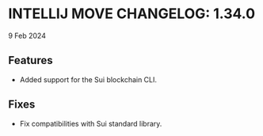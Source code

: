 # INTELLIJ MOVE CHANGELOG: 1.34.0

9 Feb 2024

## Features

* Added support for the Sui blockchain CLI.

## Fixes

* Fix compatibilities with Sui standard library. 
